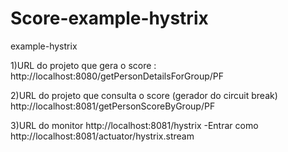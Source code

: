 # Score-example-hystrix
 example-hystrix


1)URL do projeto que gera o score : 
http://localhost:8080/getPersonDetailsForGroup/PF

2)URL do projeto que consulta o score (gerador do circuit break)
http://localhost:8081/getPersonScoreByGroup/PF

3)URL do monitor
http://localhost:8081/hystrix
-Entrar como http://localhost:8081/actuator/hystrix.stream
